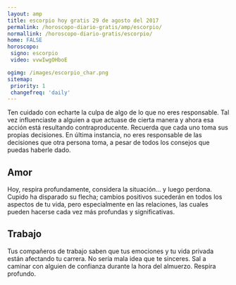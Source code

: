 ```yaml
---
layout: amp
title: escorpio hoy gratis 29 de agosto del 2017 
permalink: /horoscopo-diario-gratis/amp/escorpio/
normallink: /horoscopo-diario-gratis/escorpio/
home: FALSE
horoscopo:
 signo: escorpio
 video: vvwIwgOHboE

ogimg: /images/escorpio_char.png
sitemap:
 priority: 1
 changefreq: 'daily'
---
```



Ten cuidado con echarte la culpa de algo de lo que no eres responsable. Tal vez influenciaste a alguien a que actuase de cierta manera y ahora esa acción está resultando contraproducente. Recuerda que cada uno toma sus propias decisiones. En última instancia, no eres responsable de las decisiones que otra persona toma, a pesar de todos los consejos que puedas haberle dado.

## Amor

Hoy, respira profundamente, considera la situación... y luego perdona. Cupido ha disparado su flecha; cambios positivos sucederán en todos los aspectos de tu vida, pero especialmente en las relaciones, las cuales pueden hacerse cada vez más profundas y significativas.

## Trabajo

Tus compañeros de trabajo saben que tus emociones y tu vida privada están afectando tu carrera. No sería mala idea que te sinceres. Sal a caminar con alguien de confianza durante la hora del almuerzo. Respira profundo.